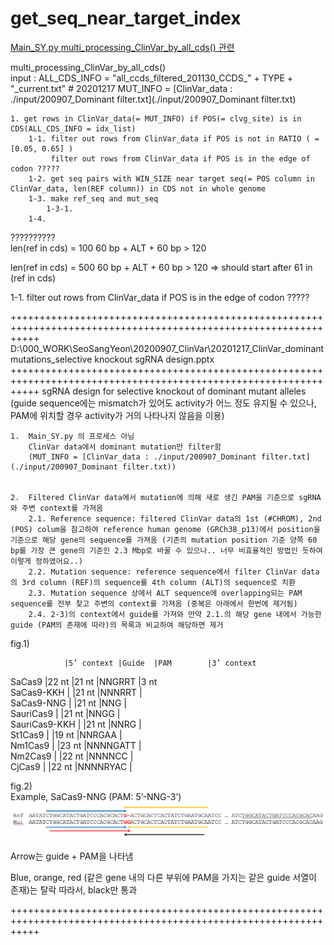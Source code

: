 # get_seq_near_target_index


[Main_SY.py multi_processing_ClinVar_by_all_cds() 관련](./Main_SY.py)

 
multi_processing_ClinVar_by_all_cds()     
input : 
    ALL_CDS_INFO = "all_ccds_filtered_201130_CCDS_" + TYPE + "_current.txt"  # 20201217
    MUT_INFO = [ClinVar_data : ./input/200907_Dominant filter.txt](./input/200907_Dominant filter.txt)
    
 
    1. get rows in ClinVar_data(= MUT_INFO) if POS(= clvg_site) is in CDS(ALL_CDS_INFO = idx_list)          
        1-1. filter out rows from ClinVar_data if POS is not in RATIO ( = [0.05, 0.65] )
             filter out rows from ClinVar_data if POS is in the edge of codon ?????
        1-2. get seq pairs with WIN_SIZE near target seq(= POS column in ClinVar_data, len(REF column)) in CDS not in whole genome
        1-3. make ref_seq and mut_seq
            1-3-1. 
        1-4. 
        



??????????    
len(ref in cds) = 100
60 bp + ALT + 60 bp > 120

len(ref in cds) = 500
60 bp + ALT + 60 bp > 120
=> should start after 61 in (ref in cds)

1-1. filter out rows from ClinVar_data if POS is in the edge of codon ?????




+++++++++++++++++++++++++++++++++++++++++++++++++++++++++++++++++++++++++++++++++++++++++++++++++++++++++++++++++
D:\000_WORK\SeoSangYeon\20200907_ClinVar\20201217_ClinVar_dominant mutations_selective knockout sgRNA design.pptx
+++++++++++++++++++++++++++++++++++++++++++++++++++++++++++++++++++++++++++++++++++++++++++++++++++++++++++++++++
sgRNA design for selective knockout of dominant mutant alleles
(guide sequence에는 mismatch가 있어도 activity가 어느 정도 유지될 수 있으나, PAM에 위치할 경우 activity가 거의 나타나지 않음을 이용)

    1.  Main_SY.py 의 프로세스 아님                 
        ClinVar data에서 dominant mutation만 filter함                   
        (MUT_INFO = [ClinVar_data : ./input/200907_Dominant filter.txt](./input/200907_Dominant filter.txt))
    

    2.  Filtered ClinVar data에서 mutation에 의해 새로 생긴 PAM을 기준으로 sgRNA와 주변 context를 가져옴                
        2.1. Reference sequence: filtered ClinVar data의 1st (#CHROM), 2nd (POS) colum을 참고하여 reference human genome (GRCh38_p13)에서 position을 기준으로 해당 gene의 sequence를 가져옴 (기존의 mutation position 기준 양쪽 60 bp를 가장 큰 gene의 기준인 2.3 Mbp로 바꿀 수 있으나.. 너무 비효율적인 방법인 듯하여 이렇게 정하였어요..)        
        2.2. Mutation sequence: reference sequence에서 filter ClinVar data의 3rd column (REF)의 sequence를 4th column (ALT)의 sequence로 치환        
        2.3. Mutation sequence 상에서 ALT sequence에 overlapping되는 PAM sequence를 전부 찾고 주변의 context를 가져옴 (중복은 아래에서 한번에 제거됨)              
        2.4. 2-3)의 context에서 guide를 가져와 만약 2.1.의 해당 gene 내에서 가능한 guide (PAM의 존재에 따라)의 목록과 비교하여 해당하면 제거                                  

fig.1)

                |5’ context	|Guide	|PAM	    |3’ context                        
SaCas9	        |22 nt	    |21 nt	|NNGRRT	    |3 nt       
SaCas9-KKH		|           |21 nt	|NNNRRT	    |           
SaCas9-NNG		|           |21 nt	|NNG	    |           
SauriCas9		|           |21 nt	|NNGG	    |           
SauriCas9-KKH	|           |21 nt	|NNRG	    |           
St1Cas9		    |           |19 nt	|NNRGAA	    |           
Nm1Cas9		    |           |23 nt	|NNNNGATT	|           
Nm2Cas9		    |           |22 nt	|NNNNCC	    |           
CjCas9		    |           |22 nt	|NNNNRYAC   |           

fig.2)   
Example, SaCas9-NNG (PAM: 5’-NNG-3’)
![alt text](./fig_2.PNG)

Arrow는 guide + PAM을 나타냄

Blue, orange, red (같은 gene 내의 다른 부위에 PAM을 가지는 같은 guide 서열이 존재)는 탈락
따라서, black만 통과


+++++++++++++++++++++++++++++++++++++++++++++++++++++++++++++++++++++++++++++++++++++++++++++++++++++++++++++++++ 




